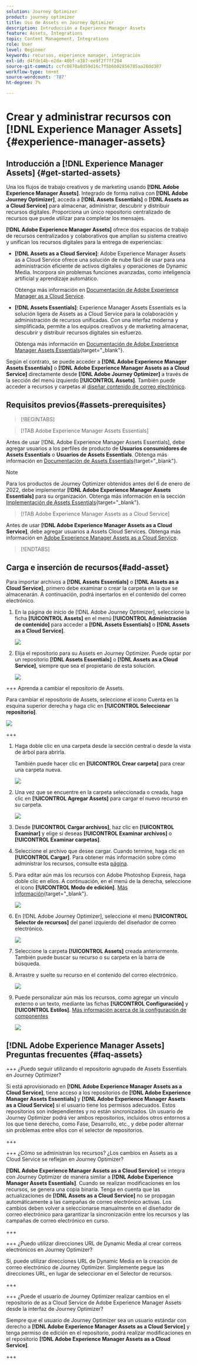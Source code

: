 ```yaml
---
solution: Journey Optimizer
product: journey optimizer
title: Uso de Assets en Journey Optimizer
description: Introducción a Experience Manager Assets
feature: Assets, Integrations
topic: Content Management, Integrations
role: User
level: Beginner
keywords: recursos, experience manager, integración
exl-id: d4fde14b-e2da-40bf-a387-ee9f2f7ff204
source-git-commit: ccfc0870a8d59d16c7f5b6b02856785aa28dd307
workflow-type: tm+mt
source-wordcount: '787'
ht-degree: 7%

---
```


# Crear y administrar recursos con [!DNL Experience Manager Assets]{#experience-manager-assets}

## Introducción a [!DNL Experience Manager Assets] {#get-started-assets}

Una los flujos de trabajo creativos y de marketing usando **[!DNL Adobe Experience Manager Assets]**. Integrado de forma nativa con **[!DNL Adobe Journey Optimizer]**, acceda a **[!DNL Assets Essentials]** o **[!DNL Assets as a Cloud Service]** para almacenar, administrar, descubrir y distribuir recursos digitales. Proporciona un único repositorio centralizado de recursos que puede utilizar para completar los mensajes.

**[!DNL Adobe Experience Manager Assets]** ofrece dos espacios de trabajo de recursos centralizados y colaborativos que amplían su sistema creativo y unifican los recursos digitales para la entrega de experiencias:

* **[!DNL Assets as a Cloud Service]**: Adobe Experience Manager Assets as a Cloud Service ofrece una solución de nube fácil de usar para una administración eficiente de activos digitales y operaciones de Dynamic Media. Incorpora sin problemas funciones avanzadas, como inteligencia artificial y aprendizaje automático.

  Obtenga más información en [Documentación de Adobe Experience Manager as a Cloud Service](https://experienceleague.adobe.com/docs/experience-manager-cloud-service/content/assets/overview.html).

* **[!DNL Assets Essentials]**: Experience Manager Assets Essentials es la solución ligera de Assets as a Cloud Service para la colaboración y administración de recursos unificadas. Con una interfaz moderna y simplificada, permite a los equipos creativos y de marketing almacenar, descubrir y distribuir recursos digitales sin esfuerzo.

  Obtenga más información en [Documentación de Adobe Experience Manager Assets Essentials](https://experienceleague.adobe.com/docs/experience-manager-assets-essentials/help/introduction.html){target="_blank"}.

Según el contrato, se puede acceder a **[!DNL Adobe Experience Manager Assets Essentials]** o **[!DNL Adobe Experience Manager Assets as a Cloud Service]** directamente desde **[!DNL Adobe Journey Optimizer]** a través de la sección del menú izquierdo **[!UICONTROL Assets]**. También puede acceder a recursos y carpetas al [diseñar contenido de correo electrónico](../email/get-started-email-design.md).

## Requisitos previos{#assets-prerequisites}

>[!BEGINTABS]

>[!TAB Adobe Experience Manager Assets Essentials]

Antes de usar [!DNL Adobe Experience Manager Assets Essentials], debe agregar usuarios a los perfiles de producto de **Usuarios consumidores de Assets Essentials** o **Usuarios de Assets Essentials**. Obtenga más información en [Documentación de Assets Essentials](https://experienceleague.adobe.com/docs/experience-manager-assets-essentials/help/get-started-admins/deploy-administer.html#add-user-groups){target="_blank"}.

>[!NOTE]
>Para los productos de Journey Optimizer obtenidos antes del 6 de enero de 2022, debe implementar **[!DNL Adobe Experience Manager Assets Essentials]** para su organización. Obtenga más información en la sección [Implementación de Assets Essentials](https://experienceleague.adobe.com/docs/experience-manager-assets-essentials/help/deploy-administer.html?lang=es){target="_blank"}.

>[!TAB Adobe Experience Manager Assets as a Cloud Service]

Antes de usar **[!DNL Adobe Experience Manager Assets as a Cloud Service]**, debe agregar usuarios a Assets Cloud Services. Obtenga más información en [Adobe Experience Manager Assets as a Cloud Service](https://experienceleague.adobe.com/docs/experience-manager-cloud-service/content/security/ims-support.html).

>[!ENDTABS]

## Carga e inserción de recursos{#add-asset}

Para importar archivos a **[!DNL Assets Essentials]** o **[!DNL Assets as a Cloud Service]**, primero debe examinar o crear la carpeta en la que se almacenarán. A continuación, podrá insertarlos en el contenido del correo electrónico.

1. En la página de inicio de [!DNL Adobe Journey Optimizer], seleccione la ficha **[!UICONTROL Assets]** en el menú **[!UICONTROL Administración de contenido]** para acceder a **[!DNL Assets Essentials]** o **[!DNL Assets as a Cloud Service]**.

   ![](assets/media_library_1.png)

1. Elija el repositorio para su Assets en Journey Optimizer. Puede optar por un repositorio **[!DNL Assets Essentials]** o **[!DNL Assets as a Cloud Service]**, siempre que sea el propietario de esta solución.

   ![](assets/media_library_4.png)

+++ Aprenda a cambiar el repositorio de Assets.

   Para cambiar el repositorio de Assets, seleccione el icono Cuenta en la esquina superior derecha y haga clic en **[!UICONTROL Seleccionar repositorio]**.

   ![](assets/media_library_3.png)

+++

1. Haga doble clic en una carpeta desde la sección central o desde la vista de árbol para abrirla.

   También puede hacer clic en **[!UICONTROL Crear carpeta]** para crear una carpeta nueva.

   ![](assets/media_library_8.png)

1. Una vez que se encuentre en la carpeta seleccionada o creada, haga clic en **[!UICONTROL Agregar Assets]** para cargar el nuevo recurso en su carpeta.

   ![](assets/media_library_2.png)

1. Desde **[!UICONTROL Cargar archivos]**, haz clic en **[!UICONTROL Examinar]** y elige si deseas **[!UICONTROL Examinar archivos]** o **[!UICONTROL Examinar carpetas]**.

1. Seleccione el archivo que desee cargar. Cuando termine, haga clic en **[!UICONTROL Cargar]**. Para obtener más información sobre cómo administrar los recursos, consulte esta [página](https://experienceleague.adobe.com/docs/experience-manager-assets-essentials/help/manage-organize.html).

1. Para editar aún más los recursos con Adobe Photoshop Express, haga doble clic en ellos. A continuación, en el menú de la derecha, seleccione el icono **[!UICONTROL Modo de edición]**. [Más información](https://experienceleague.adobe.com/docs/experience-manager-assets-essentials/help/edit-images.html){target="_blank"}.

   ![](assets/media_library_12.png)

1. En [!DNL Adobe Journey Optimizer], seleccione el menú **[!UICONTROL Selector de recursos]** del panel izquierdo del diseñador de correo electrónico.

   ![](assets/media_library_5.png)

1. Seleccione la carpeta **[!UICONTROL Assets]** creada anteriormente. También puede buscar su recurso o su carpeta en la barra de búsqueda.

1. Arrastre y suelte su recurso en el contenido del correo electrónico.

   ![](assets/media_library_6.png)

1. Puede personalizar aún más los recursos, como agregar un vínculo externo o un texto, mediante las fichas **[!UICONTROL Configuración]** y **[!UICONTROL Estilos]**. [Más información acerca de la configuración de componentes](../email/content-components.md)

   ![](assets/media_library_13.png)

   <!--
    After adding your asset to your email, use the **[!UICONTROL Find similar Stock photos]** option to locate Stock photos that match the content, color, and composition of your image. [Learn more about Adobe Stock](stock.md).

    Note that this option is available for licensed/unlicensed Stock images and images from your Assets folder. 

    ![](assets/media_library_14.png)
    -->


## [!DNL Adobe Experience Manager Assets] Preguntas frecuentes {#faq-assets}

+++ ¿Puedo seguir utilizando el repositorio agrupado de Assets Essentials en Journey Optimizer?

Si está aprovisionado en **[!DNL Adobe Experience Manager Assets as a Cloud Service]**, tiene acceso a los repositorios de **[!DNL Adobe Experience Manager Assets Essentials]** y **[!DNL Adobe Experience Manager Assets as a Cloud Service]** si el usuario tiene los permisos adecuados. Estos repositorios son independientes y no están sincronizados. Un usuario de Journey Optimizer podrá ver ambos repositorios, incluidos otros entornos a los que tiene derecho, como Fase, Desarrollo, etc., y debe poder alternar sin problemas entre ellos con el selector de repositorios.

+++

+++ ¿Cómo se administran los recursos? ¿Los cambios en Assets as a Cloud Service se reflejan en Journey Optimizer?

**[!DNL Adobe Experience Manager Assets as a Cloud Service]** se integra con Journey Optimizer de manera similar a **[!DNL Adobe Experience Manager Assets Essentials]**. Cuando se realizan modificaciones en los recursos, se genera una copia binaria. Tenga en cuenta que las actualizaciones de **[!DNL Assets as a Cloud Service]** no se propagan automáticamente a las campañas de correo electrónico activas. Los cambios deben volver a seleccionarse manualmente en el diseñador de correo electrónico para garantizar la sincronización entre los recursos y las campañas de correo electrónico en curso.

+++

+++ ¿Puedo utilizar direcciones URL de Dynamic Media al crear correos electrónicos en Journey Optimizer?

Sí, puede utilizar direcciones URL de Dynamic Media en la creación de correo electrónico de Journey Optimizer. Simplemente pegue las direcciones URL, en lugar de seleccionar en el Selector de recursos.

+++

+++ ¿Puede el usuario de Journey Optimizer realizar cambios en el repositorio de as a Cloud Service de Adobe Experience Manager Assets desde la interfaz de Journey Optimizer?

Siempre que el usuario de Journey Optimizer sea un usuario estándar con derecho a **[!DNL Adobe Experience Manager Assets as a Cloud Service]** y tenga permiso de edición en el repositorio, podrá realizar modificaciones en el repositorio **[!DNL Adobe Experience Manager Assets as a Cloud Service]**.

+++
